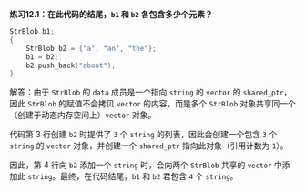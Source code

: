 **练习12.1：在此代码的结尾，`b1` 和 `b2` 各包含多少个元素？**

```cpp
StrBlob b1;
{
    StrBlob b2 = {"a", "an", "the"};
    b1 = b2;
    b2.push_back("about");
}
```

解答：由于 `StrBlob` 的 `data` 成员是一个指向 `string` 的 `vector` 的 `shared_ptr`，因此 `StrBlob` 的赋值不会拷贝 `vector` 的内容，而是多个 `StrBlob` 对象共享同一个（创建于动态内存空间上）`vector` 对象。

代码第 3 行创建 `b2` 时提供了 `3` 个 `string` 的列表，因此会创建一个包含 `3` 个 `string` 的 `vector` 对象，并创建一个 `shared_ptr` 指向此对象（引用计数为 `1`）。

因此，第 4 行向 `b2` 添加一个 `string` 时，会向两个 `StrBlob` 共享的 `vector` 中添加此 `string`。最终，在代码结尾，`b1` 和 `b2` 君包含 `4` 个 `string`。
